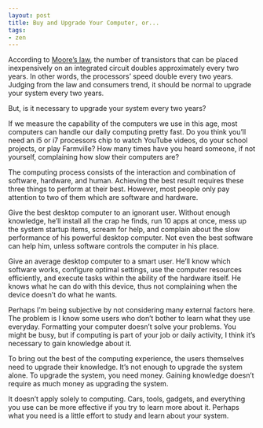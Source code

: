 ```yaml
---
layout: post
title: Buy and Upgrade Your Computer, or...
tags:
- zen
---
```

According to [Moore’s law](http://en.wikipedia.org/wiki/Moore "Moore - Wikipedia, the free encyclopedia"), the number of transistors that can be placed inexpensively on an integrated circuit doubles approximately every two years. In other words, the processors’ speed double every two years. Judging from the law and consumers trend, it should be normal to upgrade your system every two years.

But, is it necessary to upgrade your system every two years?

If we measure the capability of the computers we use in this age, most computers can handle our daily computing pretty fast. Do you think you’ll need an i5 or i7 processors chip to watch YouTube videos, do your school projects, or play Farmville? How many times have you heard someone, if not yourself, complaining how slow their computers are?

The computing process consists of the interaction and combination of software, hardware, and human. Achieving the best result requires these three things to perform at their best. However, most people only pay attention to two of them which are software and hardware.

Give the best desktop computer to an ignorant user. Without enough knowledge, he’ll install all the crap he finds, run 10 apps at once, mess up the system startup items, scream for help, and complain about the slow performance of his powerful desktop computer. Not even the best software can help him, unless software controls the computer in his place.

Give an average desktop computer to a smart user. He’ll know which software works, configure optimal settings, use the computer resources efficiently, and execute tasks within the ability of the hardware itself. He knows what he can do with this device, thus not complaining when the device doesn’t do what he wants.

Perhaps I’m being subjective by not considering many external factors here. The problem is I know some users who don’t bother to learn what they use everyday. Formatting your computer doesn’t solve your problems. You might be busy, but if computing is part of your job or daily activity, I think it’s necessary to gain knowledge about it.

To bring out the best of the computing experience, the users themselves need to upgrade their knowledge. It’s not enough to upgrade the system alone. To upgrade the system, you need money. Gaining knowledge doesn’t require as much money as upgrading the system.

It doesn’t apply solely to computing. Cars, tools, gadgets, and everything you use can be more effective if you try to learn more about it. Perhaps what you need is a little effort to study and learn about your system.
